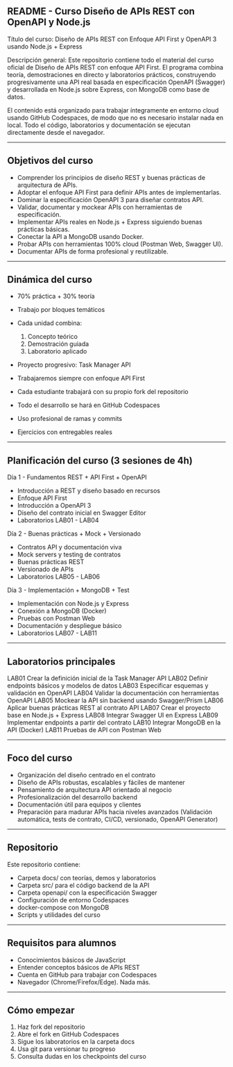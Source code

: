 ## README - Curso Diseño de APIs REST con OpenAPI y Node.js

Título del curso:
Diseño de APIs REST con Enfoque API First y OpenAPI 3 usando Node.js + Express

Descripción general:
Este repositorio contiene todo el material del curso oficial de Diseño de APIs REST con enfoque API First. El programa combina teoría, demostraciones en directo y laboratorios prácticos, construyendo progresivamente una API real basada en especificación OpenAPI (Swagger) y desarrollada en Node.js sobre Express, con MongoDB como base de datos.

El contenido está organizado para trabajar íntegramente en entorno cloud usando GitHub Codespaces, de modo que no es necesario instalar nada en local. Todo el código, laboratorios y documentación se ejecutan directamente desde el navegador.

---

## Objetivos del curso

* Comprender los principios de diseño REST y buenas prácticas de arquitectura de APIs.
* Adoptar el enfoque API First para definir APIs antes de implementarlas.
* Dominar la especificación OpenAPI 3 para diseñar contratos API.
* Validar, documentar y mockear APIs con herramientas de especificación.
* Implementar APIs reales en Node.js + Express siguiendo buenas prácticas básicas.
* Conectar la API a MongoDB usando Docker.
* Probar APIs con herramientas 100% cloud (Postman Web, Swagger UI).
* Documentar APIs de forma profesional y reutilizable.

---

## Dinámica del curso

* 70% práctica + 30% teoría
* Trabajo por bloques temáticos
* Cada unidad combina:

  1. Concepto teórico
  2. Demostración guiada
  3. Laboratorio aplicado
* Proyecto progresivo: Task Manager API
* Trabajaremos siempre con enfoque API First
* Cada estudiante trabajará con su propio fork del repositorio
* Todo el desarrollo se hará en GitHub Codespaces
* Uso profesional de ramas y commits
* Ejercicios con entregables reales

---

## Planificación del curso (3 sesiones de 4h)

Día 1 - Fundamentos REST + API First + OpenAPI

* Introducción a REST y diseño basado en recursos
* Enfoque API First
* Introducción a OpenAPI 3
* Diseño del contrato inicial en Swagger Editor
* Laboratorios LAB01 - LAB04

Día 2 - Buenas prácticas + Mock + Versionado

* Contratos API y documentación viva
* Mock servers y testing de contratos
* Buenas prácticas REST
* Versionado de APIs
* Laboratorios LAB05 - LAB06

Día 3 - Implementación + MongoDB + Test

* Implementación con Node.js y Express
* Conexión a MongoDB (Docker)
* Pruebas con Postman Web
* Documentación y despliegue básico
* Laboratorios LAB07 - LAB11

---

## Laboratorios principales

LAB01  Crear la definición inicial de la Task Manager API
LAB02  Definir endpoints básicos y modelos de datos
LAB03  Especificar esquemas y validación en OpenAPI
LAB04  Validar la documentación con herramientas OpenAPI
LAB05  Mockear la API sin backend usando Swagger/Prism
LAB06  Aplicar buenas prácticas REST al contrato API
LAB07  Crear el proyecto base en Node.js + Express
LAB08  Integrar Swagger UI en Express
LAB09  Implementar endpoints a partir del contrato
LAB10  Integrar MongoDB en la API (Docker)
LAB11  Pruebas de API con Postman Web

---

## Foco del curso

* Organización del diseño centrado en el contrato
* Diseño de APIs robustas, escalables y fáciles de mantener
* Pensamiento de arquitectura API orientado al negocio
* Profesionalización del desarrollo backend
* Documentación útil para equipos y clientes
* Preparación para madurar APIs hacia niveles avanzados
  (Validación automática, tests de contrato, CI/CD, versionado, OpenAPI Generator)

---

## Repositorio

Este repositorio contiene:

* Carpeta docs/ con teorías, demos y laboratorios
* Carpeta src/ para el código backend de la API
* Carpeta openapi/ con la especificación Swagger
* Configuración de entorno Codespaces
* docker-compose con MongoDB
* Scripts y utilidades del curso

---

## Requisitos para alumnos

* Conocimientos básicos de JavaScript
* Entender conceptos básicos de APIs REST
* Cuenta en GitHub para trabajar con Codespaces
* Navegador (Chrome/Firefox/Edge). Nada más.

---

## Cómo empezar

1. Haz fork del repositorio
2. Abre el fork en GitHub Codespaces
3. Sigue los laboratorios en la carpeta docs
4. Usa git para versionar tu progreso
5. Consulta dudas en los checkpoints del curso
